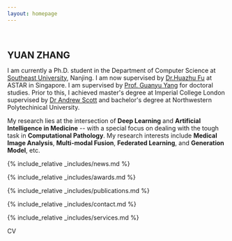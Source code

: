 ```yaml
---
layout: homepage
---
```


<h1 id="about-me"></h1>

<h2 style="margin: 60px 0px 10px;">YUAN ZHANG</h2>

I am currently a Ph.D. student in the Department of Computer Science at [Southeast University](https://www.seu.edu.cn), Nanjing. I am now supervised by [Dr.Huazhu Fu](https://hzfu.github.io/) at ASTAR in Singapore. I am supervised by [Prof. Guanyu Yang](https://cse.seu.edu.cn/2023/1024/c23024a469548/page.htm) for doctoral studies. Prior to this, I achieved master's degree at Imperial College London supervised by [Dr Andrew Scott](https://www.imperial.ac.uk/people/a.scott07) and bachelor's degree at Northwestern Polytechinical University. 

My research lies at the intersection of **Deep Learning** and **Artificial Intelligence in Medicine** -- with a special focus on dealing with the tough task in **Computational Pathology**. My research interests include **Medical Image Analysis**, **Multi-modal Fusion**, **Federated Learning**, and **Generation Model**, etc.

{% include_relative _includes/news.md %}

{% include_relative _includes/awards.md %}

{% include_relative _includes/publications.md %}

{% include_relative _includes/contact.md %}

{% include_relative _includes/services.md %}

<span id="cv-link" onclick="showPdf()">CV</span>

<script>
function showPdf() {
  var pdfViewer = document.createElement('object');
  pdfViewer.data = './assets/files/CV_YuanZhang.pdf';
  pdfViewer.type = 'application/pdf';
  pdfViewer.width = '100%';
  pdfViewer.height = '600px';
  
  document.getElementById('cv-link').innerHTML = '';
  document.getElementById('cv-link').appendChild(pdfViewer);
}
</script>
